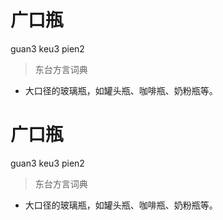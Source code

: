 # 广口瓶
guan3 keu3 pien2
> 东台方言词典
- 大口径的玻璃瓶，如罐头瓶、咖啡瓶、奶粉瓶等。

# 广口瓶
guan3 keu3 pien2
> 东台方言词典
- 大口径的玻璃瓶，如罐头瓶、咖啡瓶、奶粉瓶等。
